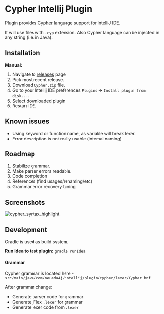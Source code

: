 Cypher Intellij Plugin
======================

Plugin provides [Cypher](http://www.opencypher.org/) language support for IntelliJ IDE.

It will use files with `.cyp` extension.
Also Cypher language can be injected in any string (i.e. in Java).

## Installation

**Manual:**

1. Navigate to [releases](https://github.com/FylmTM/intellij-plugin-cypher/releases) page.
2. Pick most recent release.
3. Download `Cypher.zip` file.
4. Go to your Intellij IDE preferences `Plugins` -> `Install plugin from disk...`.
5. Select downloaded plugin.
6. Restart IDE.

## Known issues

* Using keyword or function name, as variable will break lexer.
* Error description is not really usable (internal naming).

## Roadmap

1. Stabilize grammar.
2. Make parser errors readable.
3. Code completion
4. References (find usages/renaming/etc)
5. Grammar error recovery tuning

## Screenshots

![cypher_syntax_highlight](screenshots/cypher_syntax_highlight.png)

## Development

Gradle is used as build system. 

**Run Idea to test plugin:** `gradle runIdea`

#### Grammar

Cypher grammar is located here - `src/main/java/com/neueda4j/intellij/plugin/cypher/lexer/Cypher.bnf`

After grammar change:

* Generate parser code for grammar
* Generate jFlex `.lexer` for grammar
* Generate lexer code from `.lexer`

